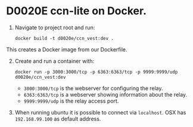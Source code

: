# D0020E ccn-lite on Docker.

1. Navigate to project root and run:
    ```
    docker build -t d0020e/ccn_vest:dev .
    ```
This creates a Docker image from our Dockerfile.

2. Create and run a container with:
    ```
    docker run -p 3000:3000/tcp -p 6363:6363/tcp -p 9999:9999/udp d0020e/ccn_vest:dev
    ```
      * `3000:3000/tcp` is the webserver for configuring the relay.
      * `6363:6363/tcp` is a webserver showing information about the relay.
      * `9999:9999/udp` is the relay access port.


3. When running ubuntu it is possible to connect via `localhost`. OSX has `192.168.99.100` as default address.
